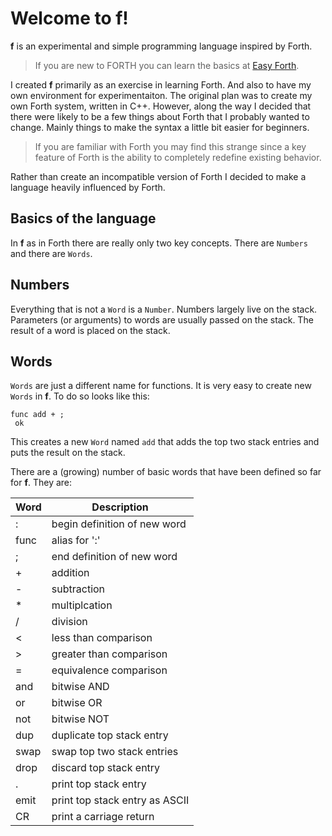 # Welcome to f!
**f** is an experimental and simple programming language inspired by Forth.

> If you are new to FORTH you can learn the basics at 
> [Easy Forth](https://skilldrick.github.io/easyforth/).

I created **f** primarily as an exercise in learning Forth. And also to have 
my own environment for experimentaiton. The original plan was to create my 
own Forth system, written in C++. However, along the way I decided that there 
were likely to be a few things about Forth that I probably wanted to change. 
Mainly things to make the syntax a little bit easier for beginners.

> If you are familiar with Forth you may find this strange since a key feature 
> of Forth is the ability to completely redefine existing behavior.

Rather than create an incompatible version of Forth I decided to make a language
heavily influenced by Forth.

## Basics of the language

In **f** as in Forth there are really only two key concepts. There are `Numbers` 
and there are `Words`.

## Numbers

Everything that is not a `Word` is a `Number`. Numbers largely live on the stack. 
Parameters (or arguments) to words are usually passed on the stack. The result of 
a word is placed on the stack.

## Words

`Words` are just a different name for functions. It is very easy to create new 
`Words` in **f**. To do so looks like this:

```Forth
func add + ;
 ok
```

This creates a new `Word` named `add` that adds the top two stack entries and
puts the result on the stack.

There are a (growing) number of basic words that have been defined so far for **f**. 
They are:

Word | Description
---- | -----------
: | begin definition of new word
func | alias for ':'
; | end definition of new word
\+ | addition
\- | subtraction
\* | multiplcation
/ | division
< | less than comparison
\> | greater than comparison
= | equivalence comparison
and | bitwise AND
or | bitwise OR
not | bitwise NOT
dup | duplicate top stack entry
swap | swap top two stack entries
drop | discard top stack entry
\. | print top stack entry
emit | print top stack entry as ASCII
CR | print a carriage return
